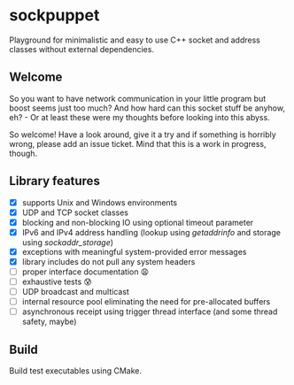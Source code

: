 # sockpuppet
Playground for minimalistic and easy to use C++ socket and address classes without external dependencies.

## Welcome
So you want to have network communication in your little program but boost seems just too much? And how hard can this socket stuff be anyhow, eh? - Or at least these were my thoughts before looking into this abyss.

So welcome! Have a look around, give it a try and if something is horribly wrong, please add an issue ticket. Mind that this is a work in progress, though.

## Library features
- [x] supports Unix and Windows environments
- [x] UDP and TCP socket classes
- [x] blocking and non-blocking IO using optional timeout parameter
- [x] IPv6 and IPv4 address handling (lookup using *getaddrinfo* and storage using *sockaddr_storage*)
- [x] exceptions with meaningful system-provided error messages
- [x] library includes do not pull any system headers
- [ ] proper interface documentation :weary:
- [ ] exhaustive tests :cold_sweat:
- [ ] UDP broadcast and multicast
- [ ] internal resource pool eliminating the need for pre-allocated buffers
- [ ] asynchronous receipt using trigger thread interface (and some thread safety, maybe)

## Build
Build test executables using CMake.
